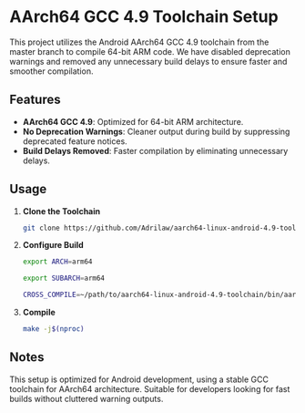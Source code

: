 # AArch64 GCC 4.9 Toolchain Setup

This project utilizes the Android AArch64 GCC 4.9 toolchain from the master branch to compile 64-bit ARM code. We have disabled deprecation warnings and removed any unnecessary build delays to ensure faster and smoother compilation.

## Features
- **AArch64 GCC 4.9**: Optimized for 64-bit ARM architecture.
- **No Deprecation Warnings**: Cleaner output during build by suppressing deprecated feature notices.
- **Build Delays Removed**: Faster compilation by eliminating unnecessary delays.

## Usage

1. **Clone the Toolchain**
   ```bash
   git clone https://github.com/Adrilaw/aarch64-linux-android-4.9-toolchain/ -b master
   
2. **Configure Build**
   ```bash
   export ARCH=arm64
   
   export SUBARCH=arm64
   
   CROSS_COMPILE=~/path/to/aarch64-linux-android-4.9-toolchain/bin/aarch64-linux-android-

4. **Compile**
   ```bash
   make -j$(nproc)

## Notes
This setup is optimized for Android development, using a stable GCC toolchain for AArch64 architecture.
Suitable for developers looking for fast builds without cluttered warning outputs.

   
   
